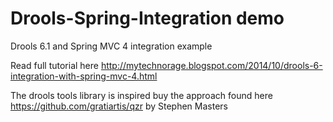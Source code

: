 Drools-Spring-Integration demo
==============================

Drools 6.1 and Spring MVC 4 integration example

Read full tutorial here http://mytechnorage.blogspot.com/2014/10/drools-6-integration-with-spring-mvc-4.html

The drools tools library is inspired buy the approach found here https://github.com/gratiartis/qzr by Stephen Masters
